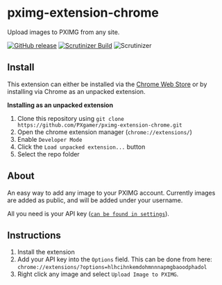 # pximg-extension-chrome

Upload images to PXIMG from any site.

[![GitHub release](https://img.shields.io/github/release/PXgamer/pximg-extension-chrome.svg)](https://github.com/PXgamer/pximg-extension-chrome/releases/latest) [![Scrutinizer Build](https://img.shields.io/scrutinizer/build/g/PXgamer/pximg-extension-chrome.svg)](https://scrutinizer-ci.com/g/PXgamer/pximg-extension-chrome/build-status/master) ![Scrutinizer](https://img.shields.io/scrutinizer/g/PXgamer/pximg-extension-chrome.svg)

## Install
This extension can either be installed via the [Chrome Web Store](https://chrome.google.com/webstore/detail/hlhcihnkemdohmnnnapmgbaoodphadol) or by installing via Chrome as an unpacked extension.

__Installing as an unpacked extension__

1. Clone this repository using `git clone https://github.com/PXgamer/pximg-extension-chrome.git`
2. Open the chrome extension manager (`chrome://extensions/`)
3. Enable `Developer Mode`
4. Click the `Load unpacked extension...` button
5. Select the repo folder

## About
An easy way to add any image to your PXIMG account. Currently images are added as public, and will be added under your username.

All you need is your API key ([`can be found in settings`](https://pximg.xyz/settings/)).

## Instructions
1. Install the extension
2. Add your API key into the `Options` field. This can be done from here:  
`chrome://extensions/?options=hlhcihnkemdohmnnnapmgbaoodphadol`
3. Right click any image and select `Upload Image to PXIMG`.

